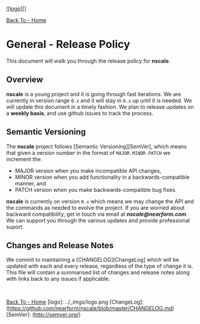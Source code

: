 <a href='http://nscale.nearform.com'>![logo][]</a>

[Back To - Home](../README.md)

# General - Release Policy

This document will walk you through the release policy for __nscale__.

## Overview
__nscale__ is a young project and it is going through fast iterations. We are currently in version
range `0.x` and it will stay in `0.x` up until it is needed. We will update this document in a timely
fashion. We plan to release updates on a __weekly basis__, and use github issues to track the process.

## Semantic Versioning

The __nscale__ project follows [Semantic Versioning][SemVer], which means that given a version
number in the format of `MAJOR.MINOR.PATCH` we increment the:

* MAJOR version when you make incompatible API changes,
* MINOR version when you add functionality in a backwards-compatible manner, and
* PATCH version when you make backwards-compatible bug fixes.

__nscale__ is currently on version `0.x` which means we may change the API and the commands as needed to
evolve the project. If you are worried about backward compatibility, get in touch via email at
___nscale@nearform.com___. We can support you through the various updates and provide professional suport.

## Changes and Release Notes

We commit to maintaining a [CHANGELOG][ChangeLog] which will be updated with each and every release,
regardless of the type of change it is. This file will contain a summarised list of changes and release notes
along with links back to any issues if applicable.

<br/>

[Back To - Home](../README.md)
[logo]: ../_imgs/logo.png
[ChangeLog]: (https://github.com/nearform/nscale/blob/master/CHANGELOG.md)
[SemVer]: (http://semver.org/)
